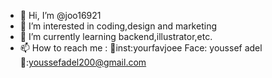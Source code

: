 - 👋 Hi, I’m @joo16921
- 👀 I’m interested in coding,design and marketing 
- 🌱 I’m currently learning backend,illustrator,etc.
- 📫 How to reach me :
📸inst:yourfavjoee
Face: youssef adel
📧:youssefadel200@gmail.com

<!---
joo16921/joo16921 is a ✨ special ✨ repository because its `README.md` (this file) appears on your GitHub profile.
You can click the Preview link to take a look at your changes.
--->
